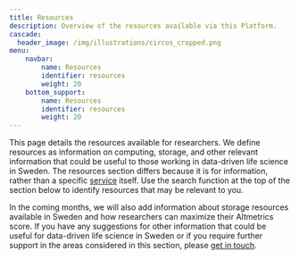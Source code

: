 ```yaml
---
title: Resources
description: Overview of the resources available via this Platform.
cascade:
  header_image: /img/illustrations/circos_cropped.png
menu:
    navbar:
        name: Resources
        identifier: resources
        weight: 20
    bottom_support:
        name: Resources
        identifier: resources
        weight: 20
---
```


This page details the resources available for researchers. We define resources as information on computing, storage, and other relevant information that could be useful to those working in data-driven life science in Sweden. The resources section differs because it is for information, rather than a specific [service](https://data.scilifelab.se/services/) itself. Use the search function at the top of the section below to identify resources that may be relevant to you.

In the coming months, we will also add information about storage resources available in Sweden and how researchers can maximize their Altmetrics score. If you have any suggestions for other information that could be useful for data-driven life science in Sweden or if you require further support in the areas considered in this section, please [get in touch](/contact/).
